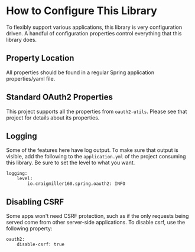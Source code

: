 # How to Configure This Library

To flexibly support various applications, this library is very configuration driven. A handful of configuration properties control everything that this library does.

## Property Location

All properties should be found in a regular Spring application properties/yaml file.

## Standard OAuth2 Properties

This project supports all the properties from `oauth2-utils`. Please see that project for details about its properties.

## Logging

Some of the features here have log output. To make sure that output is visible, add the following to the `application.yml` of the project consuming this library. Be sure to set the level to what you want.
                                           
```
logging:
    level:
        io.craigmiller160.spring.oauth2: INFO
```

## Disabling CSRF

Some apps won't need CSRF protection, such as if the only requests being served come from other server-side applications. To disable csrf, use the following property:

```
oauth2:
    disable-csrf: true
```